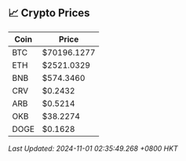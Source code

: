 ## 📈 Crypto Prices

| Coin | Price |
| ---- | ----- |
| BTC | $70196.1277 |
| ETH | $2521.0329 |
| BNB | $574.3460 |
| CRV | $0.2432 |
| ARB | $0.5214 |
| OKB | $38.2274 |
| DOGE | $0.1628 |

_Last Updated: 2024-11-01 02:35:49.268 +0800 HKT_
